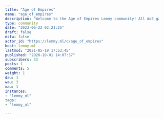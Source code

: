 ```yaml
---
title: "Age of Empires" 
name: "age_of_empires"
description: "Welcome to the Age of Empires Lemmy community! All AoE games are welcome here!"
type: community
date: "2023-06-22 02:21:25"
draft: false
nsfw: false
actor_id: "https://lemmy.ml/c/age_of_empires"
host: lemmy.ml
lastmod: "2021-05-19 17:53:45"
published: "2020-10-01 14:07:57"
subscribers: 33
posts: 1
comments: 5
weight: 1
dau: 1
wau: 3
mau: 1
instances:
- "lemmy_ml"
tags: 
- "lemmy_ml"

---
```

